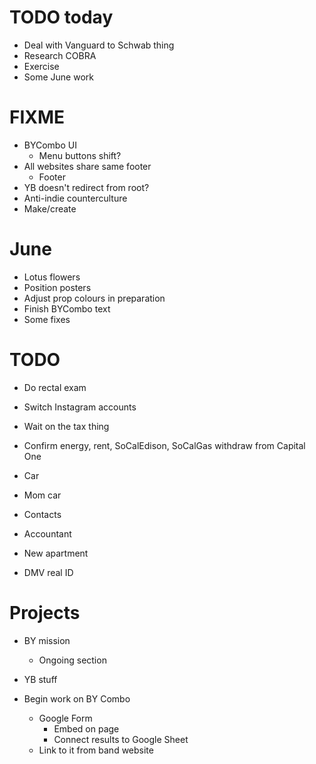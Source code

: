 # TODO today
* Deal with Vanguard to Schwab thing
* Research COBRA
* Exercise
* Some June work

# FIXME
* BYCombo UI
    * Menu buttons shift?
* All websites share same footer
    * Footer
* YB doesn't redirect from root?
* Anti-indie counterculture
* Make/create

# June
* Lotus flowers
* Position posters
* Adjust prop colours in preparation
* Finish BYCombo text
* Some fixes

# TODO
* Do rectal exam
* Switch Instagram accounts
* Wait on the tax thing
* Confirm energy, rent, SoCalEdison, SoCalGas withdraw from Capital One

* Car
* Mom car
* Contacts
* Accountant
* New apartment
* DMV real ID

# Projects
* BY mission
    * Ongoing section
* YB stuff

* Begin work on BY Combo
    * Google Form
        * Embed on page
        * Connect results to Google Sheet
    * Link to it from band website
